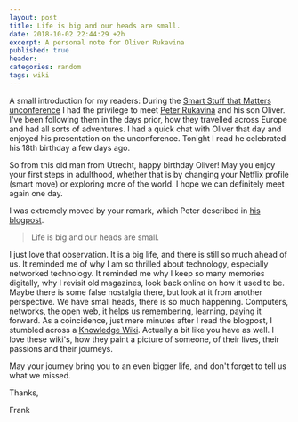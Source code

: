 ```yaml
---
layout: post
title: Life is big and our heads are small.
date: 2018-10-02 22:44:29 +2h
excerpt: A personal note for Oliver Rukavina
published: true
header:
categories: random
tags: wiki
---
```

A small introduction for my readers: During the [Smart Stuff that Matters unconference](/Smart-Stuff-Unconference-2018/) I had the privilege to meet [Peter Rukavina](https://ruk.ca/) and his son Oliver. I've been following them in the days prior, how they travelled across Europe and had all sorts of adventures. I had a quick chat with Oliver that day and enjoyed his presentation on the unconference. Tonight I read he celebrated his 18th birthday a few days ago. 

So from this old man from Utrecht, happy birthday Oliver! May you enjoy your first steps in adulthood, whether that is by changing your Netflix profile (smart move) or exploring more of the world. I hope we can definitely meet again one day. 

I was extremely moved by your remark, which Peter described in [his blogpost](https://ruk.ca/content/life-big-and-our-heads-are-small).

> Life is big and our heads are small.

I just love that observation. It is a big life, and there is still so much ahead of us. It reminded me of why I am so thrilled about technology, especially networked technology. It reminded me why I keep so many memories digitally, why I revisit old magazines, look back online on how it used to be. Maybe there is some false nostalgia there, but look at it from another perspective. We have small heads, there is so much happening. Computers, networks, the open web, it helps us remembering, learning, paying it forward. As a coincidence, just mere minutes after I read the blogpost, I stumbled across a [Knowledge Wiki](https://wiki.nikitavoloboev.xyz/). Actually a bit like you have as well. I love these wiki's, how they paint a picture of someone, of their lives, their passions and their journeys.

May your journey bring you to an even bigger life, and don't forget to tell us what we missed. 

Thanks,

Frank